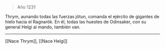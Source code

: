 
> Año 1231

Thrym, aunando todas las fuerzas jötun, comanda el ejército de gigantes de hielo hacia el Ragnarök. En él, todas las huestes de Odinsaker, con su general Helgi al mando, también van.

---

[[Nace Thrym]], [[Nace Helgi]]